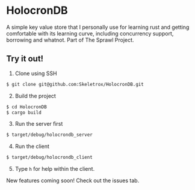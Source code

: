 # HolocronDB

A simple key value store that I personally use for learning rust and getting
comfortable with its learning curve, including concurrency support, borrowing
and whatnot. Part of The Sprawl Project.


## Try it out!

1. Clone using SSH

```bash
$ git clone git@github.com:Skeletrox/HolocronDB.git
```

2. Build the project

```bash
$ cd HolocronDB
$ cargo build
```

3. Run the server first

```bash
$ target/debug/holocrondb_server
```

4. Run the client

```bash
$ target/debug/holocrondb_client
```

5. Type `h` for help within the client.


New features coming soon! Check out the issues tab.